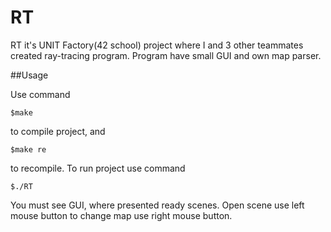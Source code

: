 # RT
RT it's UNIT Factory(42 school) project where I and 3 other teammates created ray-tracing program.
Program have small GUI and own map parser.

##Usage

Use command
```
$make
```
to compile project, and 

```
$make re
```
to recompile.
To run project use command

```
$./RT
```
You must see GUI, where presented ready scenes. Open scene use left mouse button to change map use right mouse button.
